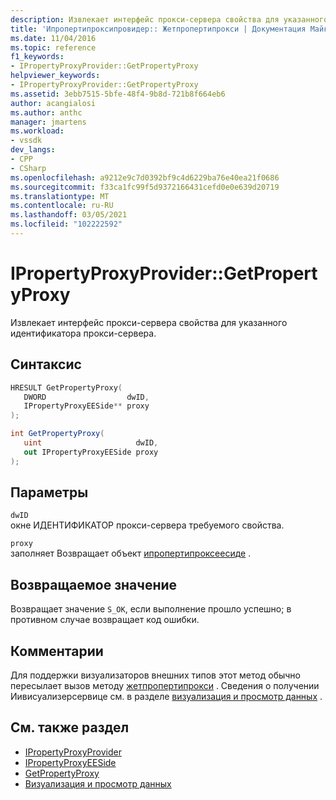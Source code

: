 ```yaml
---
description: Извлекает интерфейс прокси-сервера свойства для указанного идентификатора прокси-сервера.
title: 'Ипропертипроксипровидер:: Жетпропертипрокси | Документация Майкрософт'
ms.date: 11/04/2016
ms.topic: reference
f1_keywords:
- IPropertyProxyProvider::GetPropertyProxy
helpviewer_keywords:
- IPropertyProxyProvider::GetPropertyProxy
ms.assetid: 3ebb7515-5bfe-48f4-9b8d-721b8f664eb6
author: acangialosi
ms.author: anthc
manager: jmartens
ms.workload:
- vssdk
dev_langs:
- CPP
- CSharp
ms.openlocfilehash: a9212e9c7d0392bf9c4d6229ba76e40ea21f0686
ms.sourcegitcommit: f33ca1fc99f5d9372166431cefd0e0e639d20719
ms.translationtype: MT
ms.contentlocale: ru-RU
ms.lasthandoff: 03/05/2021
ms.locfileid: "102222592"
---
```

# <a name="ipropertyproxyprovidergetpropertyproxy"></a>IPropertyProxyProvider::GetPropertyProxy
Извлекает интерфейс прокси-сервера свойства для указанного идентификатора прокси-сервера.

## <a name="syntax"></a>Синтаксис

```cpp
HRESULT GetPropertyProxy(
   DWORD                  dwID,
   IPropertyProxyEESide** proxy
);
```

```csharp
int GetPropertyProxy(
   uint                     dwID,
   out IPropertyProxyEESide proxy
);
```

## <a name="parameters"></a>Параметры
`dwID`\
окне ИДЕНТИФИКАТОР прокси-сервера требуемого свойства.

`proxy`\
заполняет Возвращает объект [ипропертипроксеесиде](../../../extensibility/debugger/reference/ipropertyproxyeeside.md) .

## <a name="return-value"></a>Возвращаемое значение
 Возвращает значение `S_OK`, если выполнение прошло успешно; в противном случае возвращает код ошибки.

## <a name="remarks"></a>Комментарии
 Для поддержки визуализаторов внешних типов этот метод обычно пересылает вызов методу [жетпропертипрокси](../../../extensibility/debugger/reference/ieevisualizerservice-getpropertyproxy.md) . Сведения о получении Иивисуализерсервице см. в разделе [визуализация и просмотр данных](../../../extensibility/debugger/visualizing-and-viewing-data.md) .

## <a name="see-also"></a>См. также раздел
- [IPropertyProxyProvider](../../../extensibility/debugger/reference/ipropertyproxyprovider.md)
- [IPropertyProxyEESide](../../../extensibility/debugger/reference/ipropertyproxyeeside.md)
- [GetPropertyProxy](../../../extensibility/debugger/reference/ieevisualizerservice-getpropertyproxy.md)
- [Визуализация и просмотр данных](../../../extensibility/debugger/visualizing-and-viewing-data.md)
